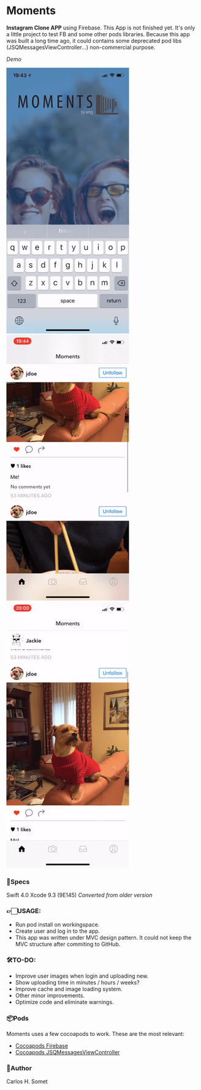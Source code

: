 # Moments

**Instagram Clone APP** using Firebase. This App is not finished yet. It's only a little project to test FB and some other pods libraries. Because this app was built a long time ago, it could contains some deprecated pod libs (JSQMessagesViewController...) 
non-commercial purpose.

*Demo*

<img src="Moments/login.gif?raw=true">&nbsp;&nbsp;&nbsp;&nbsp;&nbsp;&nbsp;<img src="Moments/comments.gif?raw=true">
<img src="Moments/chat.gif?raw=true">

### 📝Specs 
Swift 4.0 Xcode 9.3 (9E145) *Converted from older version*

### 👉🏻USAGE:
- Run pod install on workingspace.
- Create user and log in to the app.
- This app was written under MVC design pattern. It could not keep the MVC structure after commiting to GitHub. 


### 🛠TO-DO:
- Improve user images when login and uploading new.
- Show uploading time in minutes / hours / weeks?
- Improve cache and image loading system.
- Other minor improvements.
- Optimize code and eliminate warnings.


### 📦Pods

Moments uses a few cocoapods to work. These are the most relevant:

- [Cocoapods Firebase](Pods/Firebase/README.md)
- [Cocoapods JSQMessagesViewController](Pods/JSQMessagesViewController/README.md)


### 👤Author
Carlos H. Somet
